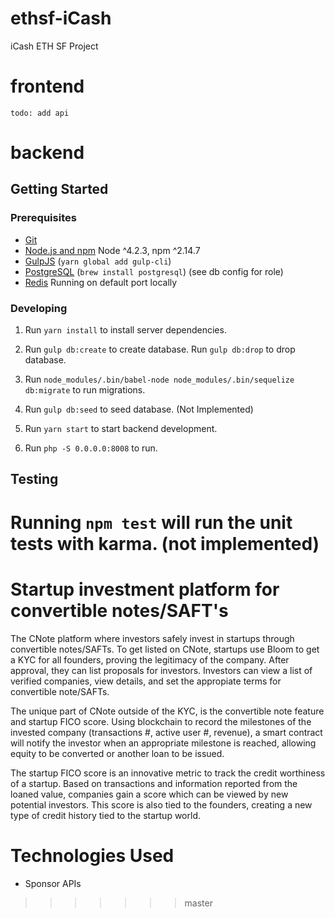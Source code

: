 # ethsf-iCash

iCash ETH SF Project

# frontend
  
`todo: add api`  

# backend

## Getting Started

### Prerequisites

- [Git](https://git-scm.com/)
- [Node.js and npm](nodejs.org) Node ^4.2.3, npm ^2.14.7
- [GulpJS](https://gulpjs.com/) (`yarn global add gulp-cli`)
- [PostgreSQL](https://www.postgresql.org/) (`brew install postgresql`) (see db config for role)
- [Redis](https://redis.io/) Running on default port locally

### Developing

1. Run `yarn install` to install server dependencies.

2. Run `gulp db:create` to create database. Run `gulp db:drop` to drop database.

3. Run `node_modules/.bin/babel-node node_modules/.bin/sequelize db:migrate` to run migrations.

4. Run `gulp db:seed` to seed database.  (Not Implemented)

5. Run `yarn start` to start backend development.

6. Run `php -S 0.0.0.0:8008` to run.

## Testing

Running `npm test` will run the unit tests with karma. (not implemented)
================

# Startup investment platform for convertible notes/SAFT's

The CNote platform where investors safely invest in startups through convertible notes/SAFTs. To get listed on CNote, startups use Bloom to get a KYC for all founders, proving the legitimacy of the company. After approval, they can list proposals for investors. Investors can view a list of verified companies, view details, and set the appropiate terms for convertible note/SAFTs.

The unique part of CNote outside of the KYC, is the convertible note feature and startup FICO score. Using blockchain to record the milestones of the invested company (transactions #, active user #, revenue), a smart contract will notify the investor when an appropriate milestone is reached, allowing equity to be converted or another loan to be issued. 

The startup FICO score is an innovative metric to track the credit worthiness of a startup. Based on transactions and information reported from the loaned value, companies gain a score which can be viewed by new potential investors. This score is also tied to the founders, creating a new type of credit history tied to the startup world. 

# Technologies Used

- Sponsor APIs


>>>>>>> master
